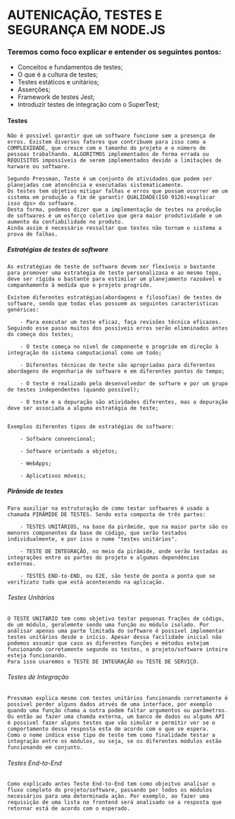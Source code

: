 # AUTENICAÇÃO, TESTES E SEGURANÇA EM NODE.JS

### Teremos como foco explicar e entender os seguintes pontos:

  - Conceitos e fundamentos de testes;
  - O que é a cultura de testes;
  - Testes estáticos e unitários;
  - Asserções;
  - Framework de testes Jest;
  - Introduzir testes de integração com o SuperTest;


#### Testes

    Não é possível garantir que um software funcione sem a presença de erros. Existem diversos fatores que contribuem para isso como a COMPLEXIDADE, que cresce com o tamanho do projeto e o número de pessoas trabalhando. ALGORITMOS implementados de forma errada ou REQUISITOS impossíveis de serem implementados devido a limitações de harware ou software.

    Segundo Pressman, Teste é um conjunto de atividades que podem ser planejadas com atencência e executadas sistematicamente.
    Os testes tem objetivo mitigar falhas e erros que possam ocorrer em um sistema em produção a fim de garantir QUALIDADE(ISO 9126)<explicar isso dps> do software.
    Desta forma, podemos dizer que a implementação de testes na produção de softwares é um esforço coletivo que gera maior produtividade e um aumento da confiabilidade no produto.
    Ainda assim é necessário ressaltar que testes não tornam o sistema a prova de falhas.

##### Estratégias de testes de software

    As estratégias de teste de software devem ser flexíveis o bastante para promover uma estratégia de teste personalizasa e ao mesmo tepo, deve ser rígida o bastante para estimilar um planejamento razoável e companhamento à medida que o projeto progride.

    Existem diferentes estratégias(abordagens e filosofias) de testes de software, sendo que todas elas possuem as seguintes caracteristicas genéricas:

        - Para executar um teste eficaz, faça revisões técnica eficazes. Seguindo esse passo muitos dos possíveis erros serão elimninados antes do começo dos testes;

        - O teste começa no nível de componente e progride em direção à integração do sistema computacional como um todo;

        - Diferentes técnicas de teste são apropriadas para diferentes abordagens de engenharia de software e em diferentes pontos do tempo;

        - O teste é realizado pelo desenvolvedor de softwre e por um grupo de testes independentes (quando possível);

        - O teste e a depuração são atividades diferentes, mas a depuração deve ser associada a alguma estratégia de teste;


    Exemplos diferentes tipos de estratégias de software:

        - Software convencional;

        - Software orientado a objetos;

        - WebApps;

        - Aplicativos móveis;


    
##### Pirâmide de testes

    Para auxiliar na estruturação de como testar softwares é usado a chamada PIRÂMIDE DE TESTES. Sendo esta composta de três partes:

        - TESTES UNITÁRIOS, na base da pirâmide, que na maior parte são os menores componentes da base de código, que serão testados individualmente, e por isso o nome "testes unitários".

        - TESTE DE INTEGRAÇÃO, no meio da pirâmide, onde serão testadas as integrações entre as partes do projeto e algumas dependências externas.

        - TESTES END-to-END, ou E2E, são teste de ponta a ponta que se verificato tudo que está acontecendo na aplicação.

###### Testes Unitários

    O TESTE UNITÁRIO tem como objetivo testar pequenas frações de código, de um módulo, geralemnte sendo uma função ou módulo isolado. Por análisar apenas uma parte limitada do software é possivel implementar testes unitários desde o início. Apesar dessa facilidade inicial não podemos assumir que caso as diferentes funções e métodos estejam funcionando corretamente segundo os testes, o projeto/software inteiro esteja funcionando. 
    Para isso usaremos o TESTE DE INTEGRAÇÃO ou TESTE DE SERVIÇO.


###### Testes de Integração

    Pressman explica mesmo com testes unitários funcionando corretamente é possível perder alguns dados atrvés de uma interface, por exemplo quando uma função chama a outra podem faltar argumentos ou parâmetros. Ou então ao fazer uma chamda externa, um banco de dados ou algums API é possivel fazer alguns testes que vão simular e permitir ver se o comportamento dessa resposta esta de acordo com o que se espera.
    Como o nome indica esse tipo de teste tem como finalidade testar a integração entre os módulos, ou seja, se os diferentes módulos estão funcionando em conjunto.

###### Testes End-to-End

    Como explicado antes Teste End-to-End tem como objeitvo analisar o fluxo completo do projeto/software, passando por todos os módulos necessários para uma determinada ação. Por exemplo, ao fazer uma requisição de uma lista no frontend será analisado se a resposta que retornar está de acordo com o esperado.

    